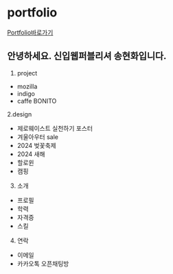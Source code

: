 # portfolio

[Portfolio바로가기](https://gusghk2581.github.io/portfolio/index02.html)

## 안녕하세요. 신입웹퍼블리셔 송현화입니다.
1. project
  + mozilla
  + indigo
  + caffe BONITO
 
2.design
  + 제로웨이스트 실천하기 포스터
  + 겨울아우터 sale
  + 2024 벚꽃축제
  + 2024 새해
  + 할로윈
  + 캠핑

3. 소개
  + 프로필
  + 학력
  + 자격증
  + 스킬

4. 연락
  + 이메일
  + 카카오톡 오픈채팅방
